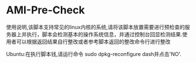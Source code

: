 # AMI-Pre-Check

使用说明,该脚本支持常见的linux内核的系统,请将该脚本放置需要进行预检查的服务器上并执行，脚本会检测基本的操作系统信息，并通过控制台回显检测结果.使用者可以根据返回结果自行整改或者参考脚本返回的整改命令行进行整改

Ubuntu:在执行脚本钱,请运行命令 sudo dpkg-reconfigure dash并点击'NO'.
